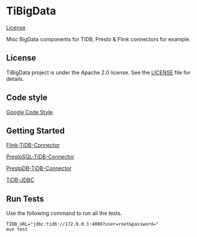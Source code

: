 # TiBigData

[License](https://github.com/pingcap-incubator/TiBigData/blob/master/LICENSE)

Misc BigData components for TiDB, Presto & Flink connectors for example.

## License

TiBigData project is under the Apache 2.0 license. See the [LICENSE](./LICENSE) file for details.

## Code style

[Google Code Style](https://github.com/google/styleguide).

## Getting Started

[Flink-TiDB-Connector](./flink/README.md)

[PrestoSQL-TiDB-Connector](./prestosql/README.md)

[PrestoDB-TiDB-Connector](./prestodb/README.md)

[TiDB-JDBC](./jdbc/README.md)

## Run Tests

Use the following command to run all the tests.

```
TIDB_URL="jdbc:tidb://172.0.0.1:4000?user=root&password="
mvn test
```
